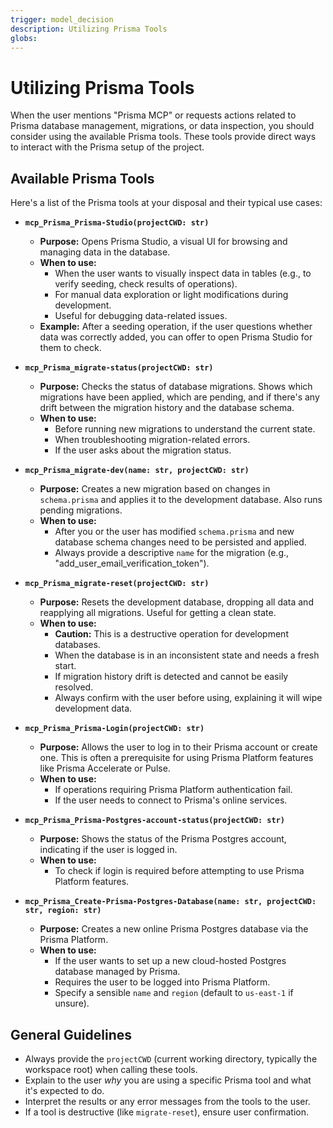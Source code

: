 ```yaml
---
trigger: model_decision
description: Utilizing Prisma Tools
globs: 
---
```

# Utilizing Prisma Tools

When the user mentions "Prisma MCP" or requests actions related to Prisma database management, migrations, or data inspection, you should consider using the available Prisma tools. These tools provide direct ways to interact with the Prisma setup of the project.

## Available Prisma Tools

Here's a list of the Prisma tools at your disposal and their typical use cases:

-   **`mcp_Prisma_Prisma-Studio(projectCWD: str)`**
    -   **Purpose:** Opens Prisma Studio, a visual UI for browsing and managing data in the database.
    -   **When to use:**
        -   When the user wants to visually inspect data in tables (e.g., to verify seeding, check results of operations).
        -   For manual data exploration or light modifications during development.
        -   Useful for debugging data-related issues.
    -   **Example:** After a seeding operation, if the user questions whether data was correctly added, you can offer to open Prisma Studio for them to check.

-   **`mcp_Prisma_migrate-status(projectCWD: str)`**
    -   **Purpose:** Checks the status of database migrations. Shows which migrations have been applied, which are pending, and if there's any drift between the migration history and the database schema.
    -   **When to use:**
        -   Before running new migrations to understand the current state.
        -   When troubleshooting migration-related errors.
        -   If the user asks about the migration status.

-   **`mcp_Prisma_migrate-dev(name: str, projectCWD: str)`**
    -   **Purpose:** Creates a new migration based on changes in `schema.prisma` and applies it to the development database. Also runs pending migrations.
    -   **When to use:**
        -   After you or the user has modified `schema.prisma` and new database schema changes need to be persisted and applied.
        -   Always provide a descriptive `name` for the migration (e.g., "add_user_email_verification_token").

-   **`mcp_Prisma_migrate-reset(projectCWD: str)`**
    -   **Purpose:** Resets the development database, dropping all data and reapplying all migrations. Useful for getting a clean state.
    -   **When to use:**
        -   **Caution:** This is a destructive operation for development databases.
        -   When the database is in an inconsistent state and needs a fresh start.
        -   If migration history drift is detected and cannot be easily resolved.
        -   Always confirm with the user before using, explaining it will wipe development data.

-   **`mcp_Prisma_Prisma-Login(projectCWD: str)`**
    -   **Purpose:** Allows the user to log in to their Prisma account or create one. This is often a prerequisite for using Prisma Platform features like Prisma Accelerate or Pulse.
    -   **When to use:**
        -   If operations requiring Prisma Platform authentication fail.
        -   If the user needs to connect to Prisma's online services.

-   **`mcp_Prisma_Prisma-Postgres-account-status(projectCWD: str)`**
    -   **Purpose:** Shows the status of the Prisma Postgres account, indicating if the user is logged in.
    -   **When to use:**
        -   To check if login is required before attempting to use Prisma Platform features.

-   **`mcp_Prisma_Create-Prisma-Postgres-Database(name: str, projectCWD: str, region: str)`**
    -   **Purpose:** Creates a new online Prisma Postgres database via the Prisma Platform.
    -   **When to use:**
        -   If the user wants to set up a new cloud-hosted Postgres database managed by Prisma.
        -   Requires the user to be logged into Prisma Platform.
        -   Specify a sensible `name` and `region` (default to `us-east-1` if unsure).

## General Guidelines

-   Always provide the `projectCWD` (current working directory, typically the workspace root) when calling these tools.
-   Explain to the user *why* you are using a specific Prisma tool and what it's expected to do.
-   Interpret the results or any error messages from the tools to the user.
-   If a tool is destructive (like `migrate-reset`), ensure user confirmation.
